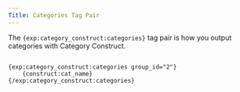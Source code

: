 ```yaml
---
Title: Categories Tag Pair
---
```


The `{exp:category_construct:categories}` tag pair is how you output categories with Category Construct.

<div class="content-blocks__pre-wrapper content-blocks__pre-wrapper--example">
<pre class="content-blocks__pre content-blocks__pre--example language-ee">
<code class="content-blocks__code content-blocks__code--example language-ee">
{exp:category_construct:categories group_id="2"}
	{construct:cat_name}
{/exp:category_construct:categories}
</code>
</pre>
</div>
